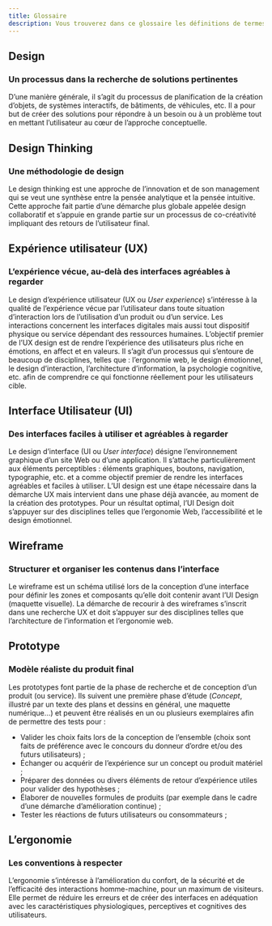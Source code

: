 ```yaml
---
title: Glossaire
description: Vous trouverez dans ce glossaire les définitions de termes courants autour du Design System.
---
```


## Design

### Un processus dans la recherche de solutions pertinentes

D’une manière générale, il s’agit du processus de planification de la création d’objets, de systèmes interactifs, de bâtiments, de véhicules, etc. Il a pour but de créer des solutions pour répondre à un besoin ou à un problème tout en mettant l’utilisateur au cœur de l’approche conceptuelle.

## Design Thinking

### Une méthodologie de design

Le design thinking est une approche de l’innovation et de son management qui se veut une synthèse entre la pensée analytique et la pensée intuitive. Cette approche fait partie d’une démarche plus globale appelée design collaboratif et s’appuie en grande partie sur un processus de co-créativité impliquant des retours de l’utilisateur final.

## Expérience utilisateur (UX)

### L’expérience vécue, au-delà des interfaces agréables à regarder

Le design d’expérience utilisateur (UX ou *User experience*) s’intéresse à la qualité de l’expérience vécue par l’utilisateur dans toute situation d’interaction lors de l’utilisation d’un produit ou d’un service. Les interactions concernent les interfaces digitales mais aussi tout dispositif physique ou service dépendant des ressources humaines. L’objectif premier de l’UX design est de rendre l’expérience des utilisateurs plus riche en émotions, en affect et en valeurs. Il s’agit d’un processus qui s’entoure de beaucoup de disciplines, telles que : l’ergonomie web, le design émotionnel, le design d’interaction, l’architecture d’information, la psychologie cognitive, etc. afin de comprendre ce qui fonctionne réellement pour les utilisateurs cible.

## Interface Utilisateur (UI)

### Des interfaces faciles à utiliser et agréables à regarder

Le design d’interface (UI ou *User interface*) désigne l’environnement graphique d’un site Web ou d’une application. Il s’attache particulièrement aux éléments perceptibles : éléments graphiques, boutons, navigation, typographie, etc. et a comme objectif premier de rendre les interfaces agréables et faciles à utiliser. L’UI design est une étape nécessaire dans la démarche UX mais intervient dans une phase déjà avancée, au moment de la création des prototypes. Pour un résultat optimal, l’UI Design doit s’appuyer sur des disciplines telles que l’ergonomie Web, l’accessibilité et le design émotionnel.

## Wireframe

### Structurer et organiser les contenus dans l’interface

Le wireframe est un schéma utilisé lors de la conception d’une interface pour définir les zones et composants qu’elle doit contenir avant l’UI Design (maquette visuelle). La démarche de recourir à des wireframes s’inscrit dans une recherche UX et doit s’appuyer sur des disciplines telles que l’architecture de l’information et l’ergonomie web.

## Prototype

### Modèle réaliste du produit final

Les prototypes font partie de la phase de recherche et de conception d’un produit (ou service). Ils suivent une première phase d’étude (*Concept*, illustré par un texte des plans et dessins en général, une maquette numérique…) et peuvent être réalisés en un ou plusieurs exemplaires afin de permettre des tests pour :
- Valider les choix faits lors de la conception de l’ensemble (choix sont faits de préférence avec le concours du donneur d’ordre et/ou des futurs utilisateurs) ;
- Échanger ou acquérir de l’expérience sur un concept ou produit matériel ;
- Préparer des données ou divers éléments de retour d’expérience utiles pour valider des hypothèses ;
- Élaborer de nouvelles formules de produits (par exemple dans le cadre d’une démarche d’amélioration continue) ;
- Tester les réactions de futurs utilisateurs ou consommateurs ;

## L’ergonomie

### Les conventions à respecter

L’ergonomie s’intéresse à l’amélioration du confort, de la sécurité et de l’efficacité des interactions homme-machine, pour un maximum de visiteurs. Elle permet de réduire les erreurs et de créer des interfaces en adéquation avec les caractéristiques physiologiques, perceptives et cognitives des utilisateurs.
